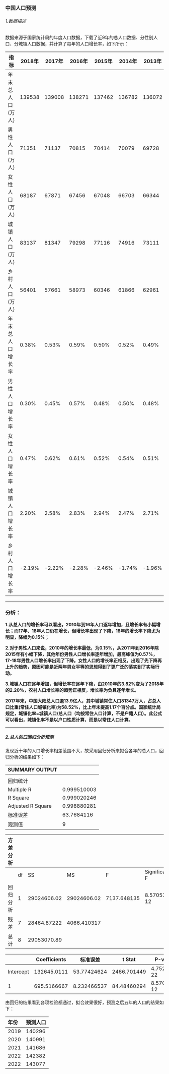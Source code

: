 ### 中国人口预测

###### 1.数据描述

​      数据来源于国家统计局的年度人口数据，下载了近9年的总人口数据、分性别人口、分城镇人口数据，并计算了每年的人口增长率，如下所示：

| 指标             | 2018年 | 2017年 | 2016年 | 2015年 | 2014年 | 2013年 | 2012年 | 2011年 | 2010年 | 2009年 |
| ---------------- | ------ | ------ | ------ | ------ | ------ | ------ | ------ | ------ | ------ | ------ |
| 年末总人口(万人) | 139538 | 139008 | 138271 | 137462 | 136782 | 136072 | 135404 | 134735 | 134091 | 133450 |
| 男性人口(万人)   | 71351  | 71137  | 70815  | 70414  | 70079  | 69728  | 69395  | 69068  | 68748  | 68647  |
| 女性人口(万人)   | 68187  | 67871  | 67456  | 67048  | 66703  | 66344  | 66009  | 65667  | 65343  | 64803  |
| 城镇人口(万人)   | 83137  | 81347  | 79298  | 77116  | 74916  | 73111  | 71182  | 69079  | 66978  | 64512  |
| 乡村人口(万人)   | 56401  | 57661  | 58973  | 60346  | 61866  | 62961  | 64222  | 65656  | 67113  | 68938  |
| 年末总人口增长率 | 0.38%  | 0.53%  | 0.59%  | 0.50%  | 0.52%  | 0.49%  | 0.50%  | 0.48%  | 0.48%  |        |
| 男性人口增长率   | 0.30%  | 0.45%  | 0.57%  | 0.48%  | 0.50%  | 0.48%  | 0.47%  | 0.47%  | 0.15%  |        |
| 女性人口增长率   | 0.47%  | 0.62%  | 0.61%  | 0.52%  | 0.54%  | 0.51%  | 0.52%  | 0.50%  | 0.83%  |        |
| 城镇人口增长率   | 2.20%  | 2.58%  | 2.83%  | 2.94%  | 2.47%  | 2.71%  | 3.04%  | 3.14%  | 3.82%  |        |
| 乡村人口增长率   | -2.19% | -2.22% | -2.28% | -2.46% | -1.74% | -1.96% | -2.18% | -2.17% | -2.65% |        |

***



### 分析：

**1.从总人口的增长率可以看出，2010年到16年人口逐年增加，且增长率有小幅增长；而17年、18年人口仍在增长，但增长率出现了下降，18年的增长率下降尤为明显，降幅为0.15%；**

**2.对于男性人口来说，2010年的增长率最低，为0.15%，从2011年到2016年除2015年有小幅下降，其他年份男性人口增长率逐年增加，最高峰值为0.57%，17-18年男性人口增长率出现了下降。女性人口的增长率正相反，出现了先下降再上升的趋势，原因可能是近两年男女平等的思想得到了更广泛的落实到了实际行动。**

**3.城镇人口在逐年增加，但增长率在逐年下降，由2010年的3.82%变为了2018年的2.20%，农村人口增长率的趋势正相反，增长率为负且逐年增长。**

​    **2017年末，中国大陆总人口逾13.9亿人，其中城镇常住人口81347万人，占总人口比重(常住人口城镇化率)为58.52%，比上年末提高1.17个百分点。国家统计局规定，城镇化率=城镇人口/总人口（均按常住人口计算，不是户籍人口）。此公式可以看出，城镇化率不是以户口性质计算，而是以常住人口计算。**





***



##### 2.总人的口回归分析预测

   发现近十年的人口增长率相差范围不大，故采用回归分析来拟合各年的总人口，回归分析的结果如下：

| SUMMARY OUTPUT    |             |
| ----------------- | ----------- |
|                   |             |
| 回归统计          |             |
| Multiple R        | 0.999510003 |
| R Square          | 0.999020246 |
| Adjusted R Square | 0.998880281 |
| 标准误差          | 63.7684116  |
| 观测值            | 9           |

| 方差分析 |      |             |             |             |                |
| -------- | ---- | ----------- | ----------- | ----------- | -------------- |
|          | df   | SS          | MS          | F           | Significance F |
| 回归分析 | 1    | 29024606.02 | 29024606.02 | 7137.648135 | 8.57053E-12    |
| 残差     | 7    | 28464.87222 | 4066.410317 |             |                |
| 总计     | 8    | 29053070.89 |             |             |                |

|           | Coefficients | 标准误差    | t Stat      | P-value     | Lower 95%   | Upper 95%   |
| --------- | ------------ | ----------- | ----------- | ----------- | ----------- | ----------- |
| Intercept | 132645.0111  | 53.77424624 | 2466.701449 | 4.75289E-22 | 132517.8552 | 132772.167  |
| 1         | 695.5166667  | 8.232466537 | 84.48460294 | 8.57053E-12 | 676.0499766 | 714.9833567 |



 由回归的结果看到各项检验都通过，拟合效果很好，预测之后五年的人口的结果如下：

| 年份 | 预测人口 |
| :--- | -------- |
| 2019 | 140296   |
| 2020 | 140991   |
| 2021 | 141686   |
| 2022 | 142382   |
| 2022 | 143077   |



